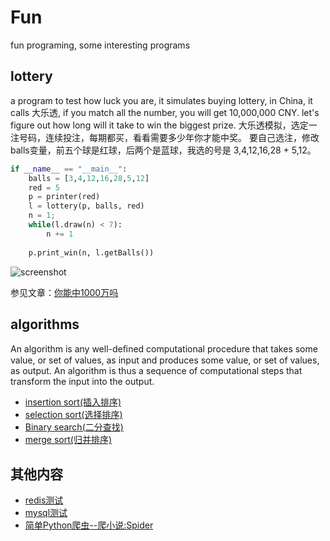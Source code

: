 # Fun
fun programing, some interesting programs

## lottery
a program to test how luck you are, it simulates buying lottery, in China, it calls 大乐透, if you match all the number, you will get 10,000,000 CNY.
let's figure out how long will it take to win the biggest prize.
大乐透模拟，选定一注号码，连续投注，每期都买，看看需要多少年你才能中奖。
要自己选注，修改balls变量，前五个球是红球，后两个是蓝球，我选的号是 3,4,12,16,28 + 5,12。
```python
if __name__ == "__main__":
	balls = [3,4,12,16,28,5,12]
	red = 5
	p = printer(red)
	l = lottery(p, balls, red)
	n = 1;
	while(l.draw(n) < 7):
		n += 1
	
	p.print_win(n, l.getBalls())
```
![screenshot](http://i67.tinypic.com/2ngh8wi.png)

参见文章：[你能中1000万吗](http://1few.com/fun-python-lottery)

## algorithms
An algorithm is any well-deﬁned computational procedure that takes some value, or set of values, as input and produces some value, or set of values, as output. An algorithm is thus a sequence of computational steps that transform the input into the output. 
* [insertion sort(插入排序)](http://1few.com/algorithm-insertion-sort/)
* [selection sort(选择排序)](http://1few.com/algorithm-selection-sort/)
* [Binary search(二分查找)](http://1few.com/algorithm-binary-search/)
* [merge sort(归并排序)](http://1few.com/algorithm-merge-sort/)

## 其他内容
* [redis测试](http://1few.com/install-redis-on-centos/)
* [mysql测试](http://1few.com/install-redis-on-centos/)
* [简单Python爬虫--爬小说:Spider](http://1few.com/python-crawler-v1/)